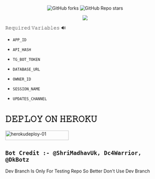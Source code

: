 <h1 align="center">
  <b>  </b>
</h1>

<p align="center" > <img alt="GitHub forks" src="https://img.shields.io/github/forks/Tellybots/Uploader-Bot?label=%F0%9F%8D%B4Forks&logoColor=blue&style=social">
<img alt="GitHub Repo stars" src="https://img.shields.io/github/stars/Tellybots/Uploader-Bot?label=%E2%AD%90%EF%B8%8FStars&logoColor=blue&style=social"> </p>

<p align="center"><a href="https://github.com/Tellybots/Uploader-Bot"><img src="https://github-readme-stats.vercel.app/api/pin?username=Tellybots&show_icons=true&theme=dracula&hide_border=true&repo=Uploader-Bot"></a></p>



  
𝚁𝚎𝚚𝚞𝚒𝚛𝚎𝚍 𝚅𝚊𝚛𝚒𝚊𝚋𝚕𝚎𝚜 🔊

* `APP_ID`

* `API_HASH`

* `TG_BOT_TOKEN`

* `DATABASE_URL`

* `OWNER_ID`

* `SESSION_NAME`

* `UPDATES_CHANNEL` 



<h1 align="left">
  <b> 𝙳𝙴𝙿𝙻𝙾𝚈 𝙾𝙽 𝙷𝙴𝚁𝙾𝙺𝚄 </b>
</h1>



<p align="left"><a href="https://heroku.com/deploy?template=https://github.com/Mohammedshamkl/Uploader-Bot">
    <img src="https://img.shields.io/badge/Deploy%20To Heroku-purple?style=for-the-badge&logo=Heroku" alt="herokudeploy-01" border="0" height="30" width="200"></a>
</p>

## `Bot Credit :- @ShriMadhavUk, Dc4Warrior, @DkBotz`


Dev Branch Is Only For Testing Repo So Better Don't Use Dev Branch
